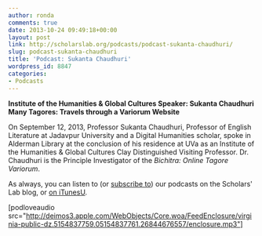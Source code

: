 ```yaml
---
author: ronda
comments: true
date: 2013-10-24 09:49:18+00:00
layout: post
link: http://scholarslab.org/podcasts/podcast-sukanta-chaudhuri/
slug: podcast-sukanta-chaudhuri
title: 'Podcast: Sukanta Chaudhuri'
wordpress_id: 8847
categories:
- Podcasts
---
```


**Institute of the Humanities & Global Cultures Speaker: Sukanta Chaudhuri**
**Many Tagores: Travels through a Variorum Website**

On September 12, 2013, Professor Sukanta Chaudhuri, Professor of English Literature at Jadavpur University and a Digital Humanities scholar, spoke in Alderman Library at the conclusion of his residence at UVa as an Institute of the Humanities & Global Cultures Clay Distinguished Visiting Professor. Dr. Chaudhuri is the Principle Investigator of the _Bichitra: Online Tagore Variorum_.

As always, you can listen to (or [subscribe to](http://www.scholarslab.org/category/podcasts/)) our podcasts on the Scholars' Lab blog, or [on iTunesU](http://itunes.apple.com/us/itunes-u/scholars-lab-speaker-series/id401906619).

[podloveaudio src="http://deimos3.apple.com/WebObjects/Core.woa/FeedEnclosure/virginia-public-dz.5154837759.05154837761.26844676557/enclosure.mp3"]
